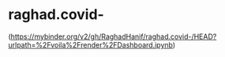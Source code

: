 # raghad.covid-

(https://mybinder.org/v2/gh/RaghadHanif/raghad.covid-/HEAD?urlpath=%2Fvoila%2Frender%2FDashboard.ipynb)
